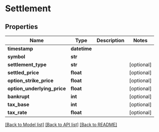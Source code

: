 # Settlement

## Properties
Name | Type | Description | Notes
------------ | ------------- | ------------- | -------------
**timestamp** | **datetime** |  | 
**symbol** | **str** |  | 
**settlement_type** | **str** |  | [optional] 
**settled_price** | **float** |  | [optional] 
**option_strike_price** | **float** |  | [optional] 
**option_underlying_price** | **float** |  | [optional] 
**bankrupt** | **int** |  | [optional] 
**tax_base** | **int** |  | [optional] 
**tax_rate** | **float** |  | [optional] 

[[Back to Model list]](../README.md#documentation-for-models) [[Back to API list]](../README.md#documentation-for-api-endpoints) [[Back to README]](../README.md)


